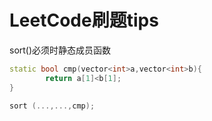 # LeetCode刷题tips

sort()必须时静态成员函数

```cpp
static bool cmp(vector<int>a,vector<int>b){
        return a[1]<b[1];
}

sort (...,...,cmp);
```



